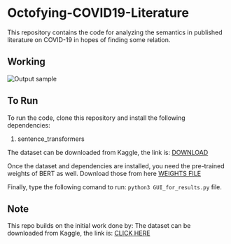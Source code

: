 # Octofying-COVID19-Literature

This repository contains the code for analyzing the semantics in published literature on COVID-19 in hopes of finding some relation.

## Working
![Output sample](https://github.com/kjanjua26/Octofying-COVID19-Literature/raw/master/video/out.gif)

## To Run
To run the code, clone this repository and install the following dependencies:
<ol>
  <li>sentence_transformers</li>
</ol>
The dataset can be downloaded from Kaggle, the link is: <a href="https://www.kaggle.com/allen-institute-for-ai/CORD-19-research-challenge">DOWNLOAD</a>

Once the dataset and dependencies are installed, you need the pre-trained weights of BERT as well.
Download those from here <a href="https://drive.google.com/uc?id=1-PYF5y1hIpzwoXosNIpBP2L_Gyt5oUbv&export=download">WEIGHTS FILE</a>

Finally, type the following comand to run: ```python3 GUI_for_results.py``` file.

## Note
This repo builds on the initial work done by: The dataset can be downloaded from Kaggle, the link is: <a href="https://www.kaggle.com/theamrzaki/covid-19-bert-researchpapers-semantic-search">CLICK HERE</a>
